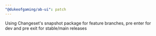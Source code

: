 ```yaml
---
"@dukeofgaming/ab-ui": patch
---
```


Using Changeset's snapshot package for feature branches, pre enter for dev and pre exit for stable/main releases
